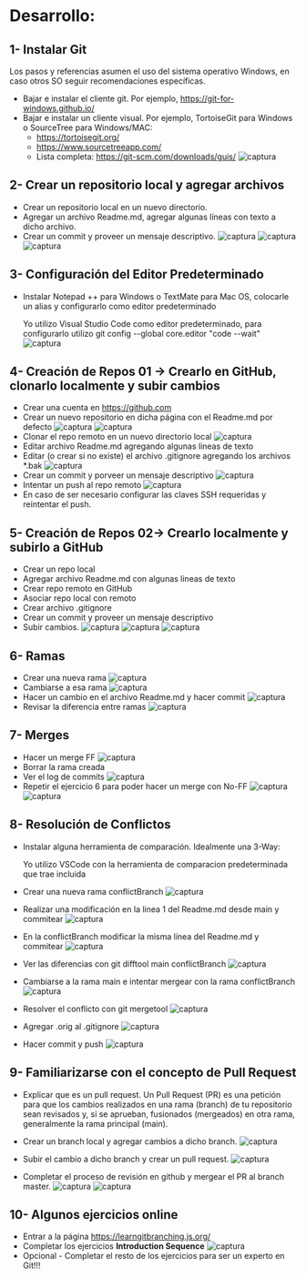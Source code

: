 # Desarrollo:

## 1- Instalar Git
Los pasos y referencias asumen el uso del sistema operativo Windows, en caso otros SO seguir recomendaciones específicas.

  - Bajar e instalar el cliente git. Por ejemplo, https://git-for-windows.github.io/
  - Bajar e instalar un cliente visual.
 Por ejemplo, TortoiseGit para Windows o SourceTree para Windows/MAC:
    - https://tortoisegit.org/
    - https://www.sourcetreeapp.com/
    - Lista completa: https://git-scm.com/downloads/guis/
    ![captura](imagenes/1.png)

## 2- Crear un repositorio local y agregar archivos
  - Crear un repositorio local en un nuevo directorio.
  - Agregar un archivo Readme.md, agregar algunas líneas con texto a dicho archivo.
  - Crear un commit y proveer un mensaje descriptivo.
  ![captura](imagenes/2.png)
  ![captura](imagenes/3.png)
  ![captura](imagenes/4.png)

## 3- Configuración del Editor Predeterminado
 - Instalar Notepad ++ para Windows o TextMate para Mac OS, colocarle un alias y configurarlo como editor predeterminado
   
   Yo utilizo Visual Studio Code como editor predeterminado, para configurarlo utilizo
   git config --global core.editor "code --wait"
   ![captura](imagenes/5.png)

## 4- Creación de Repos 01 -> Crearlo en GitHub, clonarlo localmente y subir cambios
  - Crear una cuenta en https://github.com
  - Crear un nuevo repositorio en dicha página con el Readme.md por defecto
  ![captura](imagenes/6.png)
  ![captura](imagenes/7.png)
  - Clonar el repo remoto en un nuevo directorio local
  ![captura](imagenes/8.png)
  - Editar archivo Readme.md agregando algunas lineas de texto
  - Editar (o crear si no existe) el archivo .gitignore agregando los archivos *.bak
  ![captura](imagenes/9.png)
  - Crear un commit y porveer un mensaje descriptivo
  ![captura](imagenes/10.png)
  - Intentar un push al repo remoto
  ![captura](imagenes/11.png)
  - En caso de ser necesario configurar las claves SSH requeridas y reintentar el push.

## 5- Creación de Repos 02-> Crearlo localmente y subirlo a GitHub
  - Crear un repo local
  - Agregar archivo Readme.md con algunas lineas de texto
  - Crear repo remoto en GitHub
  - Asociar repo local con remoto
  - Crear archivo .gitignore
  - Crear un commit y proveer un mensaje descriptivo
  - Subir cambios.
  ![captura](imagenes/2.png)
  ![captura](imagenes/3.png)
  ![captura](imagenes/4.png)

## 6- Ramas
  - Crear una nueva rama
  ![captura](imagenes/12.png)
  - Cambiarse a esa rama
  ![captura](imagenes/13.png)
  - Hacer un cambio en el archivo Readme.md y hacer commit
  ![captura](imagenes/14.png)
  - Revisar la diferencia entre ramas
  ![captura](imagenes/15.png)

## 7- Merges
  - Hacer un merge FF
  ![captura](imagenes/16.png)
  - Borrar la rama creada
  - Ver el log de commits
  ![captura](imagenes/17.png)
  - Repetir el ejercicio 6 para poder hacer un merge con No-FF
  ![captura](imagenes/18.png)
  ![captura](imagenes/19.png)

## 8- Resolución de Conflictos
  - Instalar alguna herramienta de comparación. Idealmente una 3-Way:
    
    Yo utilizo VSCode con la herramienta de comparacion predeterminada que trae incluida

  - Crear una nueva rama conflictBranch
  ![captura](imagenes/20.png)
  - Realizar una modificación en la linea 1 del Readme.md desde main y commitear
  ![captura](imagenes/21.png)
  - En la conflictBranch modificar la misma línea del Readme.md y commitear
  ![captura](imagenes/22.png)
  - Ver las diferencias con git difftool main conflictBranch
  ![captura](imagenes/23.png)
  - Cambiarse a la rama main e intentar mergear con la rama conflictBranch
  ![captura](imagenes/24.png)
  - Resolver el conflicto con git mergetool
  ![captura](imagenes/25.png)
  - Agregar .orig al .gitignore
  ![captura](imagenes/26.png)
  - Hacer commit y push
  ![captura](imagenes/27.png)

## 9- Familiarizarse con el concepto de Pull Request
  - Explicar que es un pull request.
    Un Pull Request (PR) es una petición para que los cambios realizados en una rama (branch) de tu repositorio sean revisados y, si se aprueban, fusionados (mergeados) en otra rama, generalmente la rama principal (main).

  - Crear un branch local y agregar cambios a dicho branch. 
  ![captura](imagenes/28.png)
  - Subir el cambio a dicho branch y crear un pull request.
  ![captura](imagenes/29.png)
  - Completar el proceso de revisión en github y mergear el PR al branch master.
  ![captura](imagenes/30.png)
  ![captura](imagenes/31.png)

## 10- Algunos ejercicios online
  - Entrar a la página https://learngitbranching.js.org/
  - Completar los ejercicios **Introduction Sequence**
  ![captura](imagenes/32.png)
  - Opcional - Completar el resto de los ejercicios para ser un experto en Git!!!